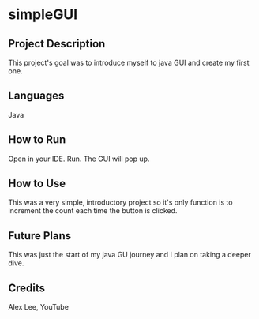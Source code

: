 # simpleGUI


## Project Description
This project's goal was to introduce myself to java GUI and create my first one. 

## Languages
Java

## How to Run
Open in your IDE. Run. The GUI will pop up.

## How to Use
This was a very simple, introductory project so it's only function is to increment the count each time the button is clicked.

## Future Plans
This was just the start of my java GU journey and I plan on taking a deeper dive.

## Credits
Alex Lee, YouTube